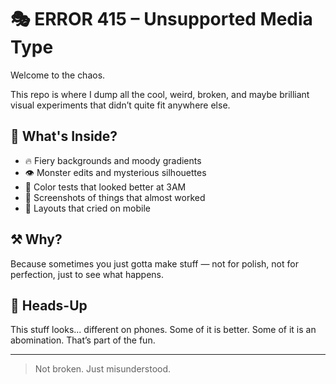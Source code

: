 # 🎭 ERROR 415 – Unsupported Media Type

Welcome to the chaos.

This repo is where I dump all the cool, weird, broken, and maybe brilliant visual experiments that didn’t quite fit anywhere else.

## 🧩 What's Inside?

- 🔥 Fiery backgrounds and moody gradients  
- 👁️ Monster edits and mysterious silhouettes  
- 🎨 Color tests that looked better at 3AM  
- 📸 Screenshots of things that almost worked  
- 📱 Layouts that cried on mobile

## ⚒️ Why?

Because sometimes you just gotta make stuff — not for polish, not for perfection, just to see what happens.

## 📵 Heads-Up

This stuff looks... different on phones. Some of it is better. Some of it is an abomination. That’s part of the fun.

---

> Not broken. Just misunderstood.
